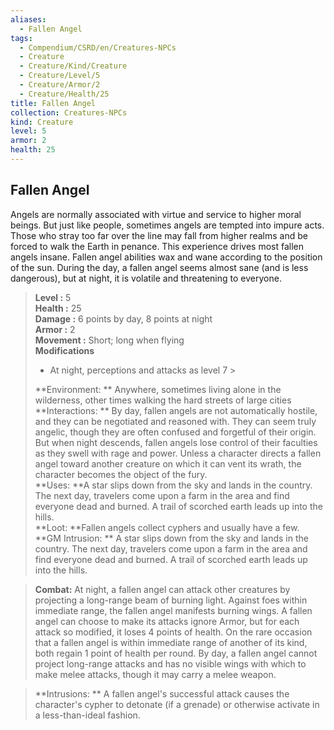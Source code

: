```yaml
---
aliases:
  - Fallen Angel
tags:
  - Compendium/CSRD/en/Creatures-NPCs
  - Creature
  - Creature/Kind/Creature
  - Creature/Level/5
  - Creature/Armor/2
  - Creature/Health/25
title: Fallen Angel
collection: Creatures-NPCs
kind: Creature
level: 5
armor: 2
health: 25
---
```

## Fallen Angel  
Angels are normally associated with virtue and service to higher moral beings. But just like people, sometimes angels are tempted into impure acts. Those who stray too far over the line may fall from higher realms and be forced to walk the Earth in penance. This experience drives most fallen angels insane.
Fallen angel abilities wax and wane according to the position of the sun. During the day, a fallen angel seems almost sane (and is less dangerous), but at night, it is volatile and threatening to everyone.  

  
> **Level :** 5  
> **Health :** 25  
> **Damage :** 6 points by day, 8 points at night  
> **Armor :** 2  
> **Movement :** Short; long when flying  
> **Modifications**  
>- At night, perceptions and attacks as level 7 >
>  
> **Environment: ** Anywhere, sometimes living alone in the wilderness, other times walking the hard streets of large cities  
> **Interactions: ** By day, fallen angels are not automatically hostile, and they can be negotiated and reasoned with. They can seem truly angelic, though they are often confused and forgetful of their origin. But when night descends, fallen angels lose control of their faculties as they swell with rage and power. Unless a character directs a fallen angel toward another creature on which it can vent its wrath, the character becomes the object of the fury.  
> **Uses: **A star slips down from the sky and lands in the country. The next day, travelers come upon a farm in the area and find everyone dead and burned. A trail of scorched earth leads up into the hills.  
> **Loot: **Fallen angels collect cyphers and usually have a few.  
> **GM Intrusion: ** A star slips down from the sky and lands in the country. The next day, travelers come upon a farm in the area and find everyone dead and burned. A trail of scorched earth leads up into the hills.  

> **Combat:** 
> At night, a fallen angel can attack other creatures by projecting a long-range beam of burning light. Against foes within immediate range, the fallen angel manifests burning wings. A fallen angel can choose to make its attacks ignore Armor, but for each attack so modified, it loses 4 points of health.
On the rare occasion that a fallen angel is within immediate range of another of its kind, both regain 1 point of health per round.
By day, a fallen angel cannot project
long-range attacks and has no visible wings with which to make melee attacks, though it may carry a melee weapon.  
  

> **Intrusions: ** 
> A fallen angel's successful attack causes the character's cypher to detonate (if a grenade) or otherwise activate in a less-than-ideal fashion.  
